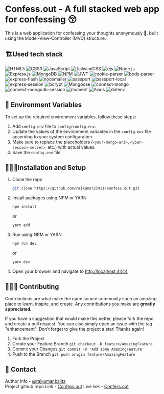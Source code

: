 # Confess.out - A full stacked web app for confessing 😚
This is a web application for confessing your thoughts anonymously 🫣, built using the Model-View-Controller (MVC) structure.

## 🏗️Used tech stack

![HTML5](https://img.shields.io/badge/html5-%23E34F26.svg?style=for-the-badge&logo=html5&logoColor=white) ![CSS3](https://img.shields.io/badge/css3-%231572B6.svg?style=for-the-badge&logo=css3&logoColor=white) ![JavaScript](https://img.shields.io/badge/javascript-%23323330.svg?style=for-the-badge&logo=javascript&logoColor=%23F7DF1E) ![TailwindCSS](https://img.shields.io/badge/tailwindcss-%2338B2AC.svg?style=for-the-badge&logo=tailwind-css&logoColor=white) 
![ejs](https://img.shields.io/badge/ejs-%23FFA500.svg?style=for-the-badge&logo=embedly&logoColor=white) ![Node.js](https://img.shields.io/badge/Node.js-43853D?style=for-the-badge&logo=node.js&logoColor=white)
![Express.js](https://img.shields.io/badge/express.js-%23404d59.svg?style=for-the-badge&logo=express&logoColor=%2361DAFB) ![MongoDB](https://img.shields.io/badge/MongoDB-47A248?style=for-the-badge&logo=MongoDB&logoColor=white) 
![NPM](https://img.shields.io/badge/NPM-%23000000.svg?style=for-the-badge&logo=npm&logoColor=white) ![JWT](https://img.shields.io/badge/JWT-black?style=for-the-badge&logo=JSON%20web%20tokens)
![cookie-parser](https://img.shields.io/badge/cookie--parser-EB6E5D?style=for-the-badge&logo=node.js&logoColor=white) ![body-parser](https://img.shields.io/badge/body--parser-%231E90FF.svg?style=for-the-badge&logo=node.js&logoColor=white)
![express-flash](https://img.shields.io/badge/express--flash-FFA94D?style=for-the-badge&logo=node.js&logoColor=white) ![nodemailer](https://img.shields.io/badge/nodemailer-339933?style=for-the-badge&logo=nodemailer&logoColor=white) ![passport](https://img.shields.io/badge/passport-34E27A?style=for-the-badge&logo=node.js&logoColor=white) ![passport-local](https://img.shields.io/badge/passport--local-2F4050?style=for-the-badge&logo=passport&logoColor=white)
![express-session](https://img.shields.io/badge/express--session-9E7CC1?style=for-the-badge&logo=node.js&logoColor=white) ![bcrypt](https://img.shields.io/badge/bcrypt-%239999FF.svg?style=for-the-badge&logo=node.js&logoColor=white)
![Mongoose](https://img.shields.io/badge/Mongoose-880000?style=for-the-badge&logo=MongoDB&logoColor=white) ![connect-mongo](https://img.shields.io/badge/connect--mongo-%23FFB6C1.svg?style=for-the-badge&logo=npm&logoColor=white) ![connect-mongodb-session](https://img.shields.io/badge/connect--mongodb--session-%23FFB6C1.svg?style=for-the-badge&logo=npm&logoColor=white)
![moment](https://img.shields.io/badge/Moment.js-%23000000.svg?style=for-the-badge&logo=moment&logoColor=white) ![Axios](https://img.shields.io/badge/axios-%2343853D.svg?style=for-the-badge&logo=axios&logoColor=white) ![dotenv](https://img.shields.io/badge/dotenv-%231AB47B.svg?style=for-the-badge&logo=dotenv&logoColor=white)

## 🔧 Environment Variables

To set up the required environment variables, follow these steps:

1. Add `config.env` file to `config/config.env`.
2. Update the values of the environment variables in the `config.env` file according to your system configuration.
3. Make sure to replace the placeholders (`<your-mongo-uri>`, `<your-session-secret>`, etc.) with actual values.
4. Save the `config.env` file.


## 🧑🏻‍🎤Installation and Setup

1. Clone the repo
   ```sh
   git clone https://github.com/rajkumar23411/confess.out.git
   ```
2. Install packages using NPM or YARN

   ```sh
   npm install
   ```
   or

   ```sh
   yarn add
   ```

3. Run using NPM or YARN

   ```sh
   npm run dev
   ```
   or

   ```sh
   yarn dev
   ```
   
4.  Open your browser and navigate to [http://localhost:4444](http://localhost:4444)

## 💁🏻‍♂️ Contributing

Contributions are what make the open source community such an amazing place to learn, inspire, and create. Any contributions you make are **greatly appreciated**.

If you have a suggestion that would make this better, please fork the repo and create a pull request. You can also simply open an issue with the tag "enhancement".
Don't forget to give the project a star! Thanks again!

1. Fork the Project
2. Create your Feature Branch `git checkout -b feature/AmazingFeature`
3. Commit your Changes `git commit -m 'Add some AmazingFeature'`
4. Push to the Branch `git push origin feature/AmazingFeature`

## 🤝 Contact

Author Info - [@rajkumar.kalita](itzraj005@gmail.com)
<br />
Project github repo Link - [Confess.out](https://github.com/rajkumar23411/confess.out.git)
Live link - [Confess.out](https://confess-out.onrender.com/)







